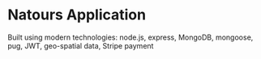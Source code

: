 # Natours Application

Built using modern technologies: node.js, express, MongoDB, mongoose, pug, JWT, geo-spatial data, Stripe payment
